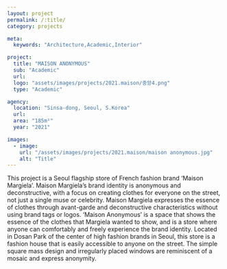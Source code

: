 ```yaml
---
layout: project
permalink: /:title/
category: projects

meta:
  keywords: "Architecture,Academic,Interior"

project:
  title: "MAISON ANONYMOUS"
  sub: "Academic"
  url: 
  logo: "assets/images/projects/2021.maison/중앙4.png"
  type: "Academic"

agency:
  location: "Sinsa-dong, Seoul, S.Korea"
  url: 
  area: "185m²"
  year: "2021"

images:
  - image:
    url: "/assets/images/projects/2021.maison/maison anonymous.jpg"
    alt: "Title"
---
```

  
<p>This project is a Seoul flagship store of French fashion brand ‘Maison Margiela’. Maison Margiela’s brand identity is anonymous and deconstructive, with a focus on creating clothes for everyone on the street, not just a single muse or celebrity. Maison Margiela expresses the essence of clothes through avant-garde and deconstructive characteristics without using brand tags or logos. ‘Maison Anonymous’ is a space that shows the essence of the clothes that Margiela wanted to show, and is a store where anyone can comfortably and freely experience the brand identity. Located in Dosan Park of the center of high fashion brands in Seoul, this store is a fashion house that is easily accessible to anyone on the street. The simple square mass design and irregularly placed windows are reminiscent of a mosaic and express anonymity.</p>

